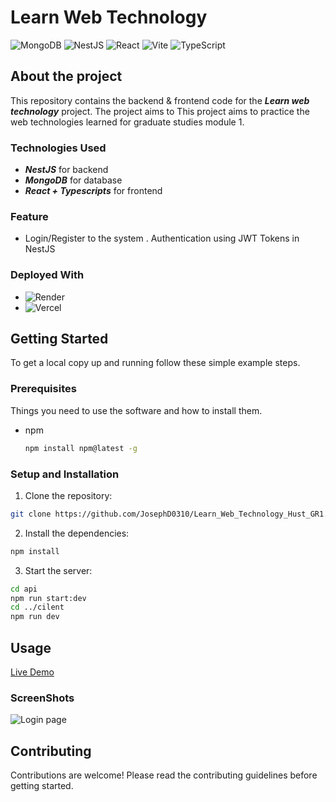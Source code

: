 # Learn Web Technology

![MongoDB](https://img.shields.io/badge/MongoDB-4EA94B?style=for-the-badge&logo=mongodb&logoColor=white)
![NestJS](https://img.shields.io/badge/NestJS-E0234E?style=for-the-badge&logo=nestjs&logoColor=white)
![React](https://img.shields.io/badge/React-20232A?style=for-the-badge&logo=react&logoColor=61DAFB)
![Vite](https://img.shields.io/badge/Vite-646CFF?style=for-the-badge&logo=vite&logoColor=white)
![TypeScript](https://img.shields.io/badge/TypeScript-007ACC?style=for-the-badge&logo=typescript&logoColor=white)

## About the project

This repository contains the backend & frontend code for the ***Learn web technology*** project. The project aims to This project aims to practice the web technologies learned for graduate studies module 1.

### Technologies Used

- ***NestJS*** for backend 
- ***MongoDB*** for database
- ***React + Typescripts*** for frontend

### Feature

- Login/Register to the system . Authentication using JWT Tokens in NestJS

### Deployed With

- ![Render](https://img.shields.io/badge/Render.com-0099ff?style=for-the-badge&logo=render&logoColor=white)
- ![Vercel](https://img.shields.io/badge/Vercel-000000?style=for-the-badge&logo=vercel&logoColor=white)



<!-- GETTING STARTED -->

## Getting Started

To get a local copy up and running follow these simple example steps.

### Prerequisites

Things you need to use the software and how to install them.

- npm
  ```sh
  npm install npm@latest -g
  ```

### Setup and Installation

1. Clone the repository:

```bash
git clone https://github.com/JosephD0310/Learn_Web_Technology_Hust_GR1.git
```

2. Install the dependencies:

```bash
npm install
```

3. Start the server:

```bash
cd api
npm run start:dev
cd ../cilent
npm run dev
```

<!-- USAGE EXAMPLES -->

## Usage

[Live Demo](https://github.com/JosephD0310/Learn_Web_Technology_Hust_GR1.git)

### ScreenShots

![Login page](https://i.imgur.com/Zw9h5K2.jpeg)

## Contributing

Contributions are welcome! Please read the contributing guidelines before getting started.